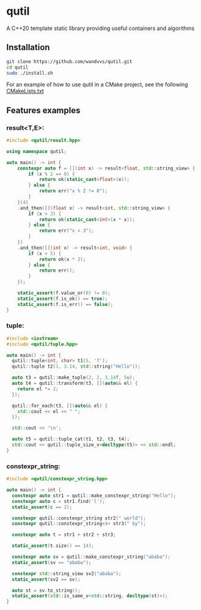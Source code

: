 # qutil
A C++20 template static library providing useful containers and algorithms

 ## **Installation**
```bash
git clone https://github.com/wandvvs/qutil.git
cd qutil
sudo ./install.sh
```
For an example of how to use qutil in a CMake project, see the following [CMakeLists.txt](https://github.com/wandvvs/qutil/blob/master/examples/tuple/CMakeLists.txt)

## Features examples
### result<T,E>:
```cpp
#include <qutil/result.hpp>

using namespace qutil;

auto main() -> int {
    constexpr auto f = [](int x) -> result<float, std::string_view> {
        if (x % 2 == 0) {
            return ok(static_cast<float>(x));
        } else {
            return err("x % 2 != 0");
        }
    }(4)
    .and_then([](float x) -> result<int, std::string_view> {
        if (x > 3) {
            return ok(static_cast<int>(x * x));
        } else {
            return err("x < 3");
        }
    })
    .and_then([](int x) -> result<int, void> {
        if (x > 5) {
            return ok(x * 2);
        } else {
            return err();
        }
    });

    static_assert(f.value_or(0) != 0);
    static_assert(f.is_ok() == true);
    static_assert(f.is_err() == false);
}
```
### tuple:
```cpp
#include <iostream>
#include <qutil/tuple.hpp>

auto main() -> int {
  qutil::tuple<int, char> t1(5, 'f');
  qutil::tuple t2(1, 3.14, std::string("Hello"));

  auto t3 = qutil::make_tuple(2, 2, 3.14f, 5u);
  auto t4 = qutil::transform(t3, [](auto&& el) {
    return el *= 2;
  });

  qutil::for_each(t3, [](auto&& el) {
    std::cout << el << " ";
  });

  std::cout << '\n';

  auto t5 = qutil::tuple_cat(t1, t2, t3, t4);
  std::cout << qutil::tuple_size_v<decltype(t5)> << std::endl;
}
```
### constexpr_string:
```cpp
#include <qutil/constexpr_string.hpp>

auto main() -> int {
  constexpr auto str1 = qutil::make_constexpr_string("Hello");
  constexpr auto c = str1.find('l');
  static_assert(c == 2);

  constexpr qutil::constexpr_string str2(" world");
  constexpr qutil::constexpr_string<4> str3(" by");

  constexpr auto t = str1 + str2 + str3;

  static_assert(t.size() == 14);

  constexpr auto sv = qutil::make_constexpr_string("ababa");
  static_assert(sv == "ababa");

  constexpr std::string_view sv2("ababa");
  static_assert(sv2 == sv);

  auto st = sv.to_string();
  static_assert(std::is_same_v<std::string, decltype(st)>);
}
```
